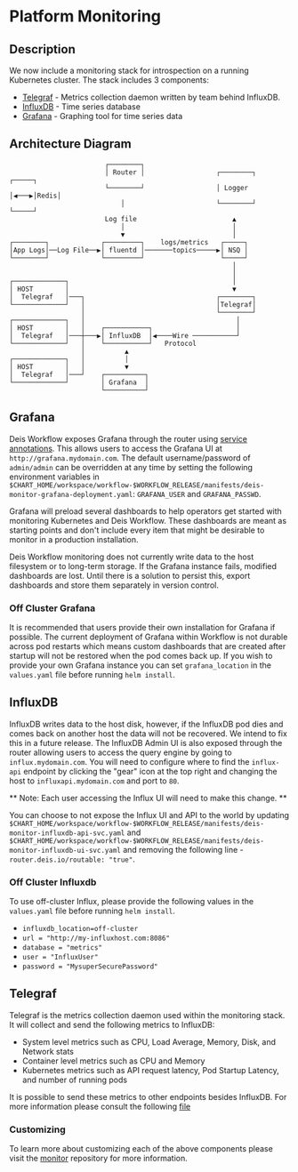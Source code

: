 # Platform Monitoring

## Description

We now include a monitoring stack for introspection on a running Kubernetes cluster. The stack includes 3 components:

* [Telegraf](https://docs.influxdata.com/telegraf/v0.12/) - Metrics collection daemon written by team behind InfluxDB.
* [InfluxDB](https://docs.influxdata.com/influxdb/v0.12/) - Time series database
* [Grafana](http://grafana.org/) - Graphing tool for time series data

## Architecture Diagram

```
                        ┌────────┐                                        
                        │ Router │                  ┌────────┐     ┌─────┐
                        └────────┘                  │ Logger │◀───▶│Redis│
                            │                       └────────┘     └─────┘
                        Log file                        ▲                
                            │                           │                
                            ▼                           │                
┌────────┐             ┌─────────┐    logs/metrics   ┌─────┐             
│App Logs│──Log File──▶│ fluentd │───────topics─────▶│ NSQ │             
└────────┘             └─────────┘                   └─────┘             
                                                        │                
                                                        │                
┌─────────────┐                                         │                
│ HOST        │                                         ▼                
│  Telegraf   │───┐                                 ┌────────┐            
└─────────────┘   │                                 │Telegraf│            
                  │                                 └────────┘            
┌─────────────┐   │                                      │                
│ HOST        │   │    ┌───────────┐                     │                
│  Telegraf   │───┼───▶│ InfluxDB  │◀────Wire ───────────┘                
└─────────────┘   │    └───────────┘   Protocol                   
                  │          ▲                                    
┌─────────────┐   │          │                                    
│ HOST        │   │          ▼                                    
│  Telegraf   │───┘    ┌──────────┐                               
└─────────────┘        │ Grafana  │                               
                       └──────────┘                               
```

## Grafana

Deis Workflow exposes Grafana through the router using [service annotations](https://github.com/deis/router#how-it-works). This
allows users to access the Grafana UI at `http://grafana.mydomain.com`. The default username/password of
`admin/admin` can be overridden at any time by setting the following environment variables in
`$CHART_HOME/workspace/workflow-$WORKFLOW_RELEASE/manifests/deis-monitor-grafana-deployment.yaml`: `GRAFANA_USER` and
`GRAFANA_PASSWD`.

Grafana will preload several dashboards to help operators get started with monitoring Kubernetes and Deis Workflow.
These dashboards are meant as starting points and don't include every item that might be desirable to monitor in a
production installation.

Deis Workflow monitoring does not currently write data to the host filesystem or to long-term storage. If the Grafana
instance fails, modified dashboards are lost. Until there is a solution to persist this, export dashboards and store
them separately in version control.

### Off Cluster Grafana

It is recommended that users provide their own installation for Grafana if possible. The current deployment of Grafana within Workflow is not durable across pod restarts which means custom dashboards that are created after startup will not be restored when the pod comes back up. If you wish to provide your own Grafana instance you can set `grafana_location` in the `values.yaml` file before running `helm install`.

## InfluxDB

InfluxDB writes data to the host disk, however, if the InfluxDB pod dies and comes back on
another host the data will not be recovered. We intend to fix this in a future release. The InfluxDB Admin UI is also
exposed through the router allowing users to access the query engine by going to `influx.mydomain.com`. You will need to
configure where to find the `influx-api` endpoint by clicking the "gear" icon at the top right and changing the host to
`influxapi.mydomain.com` and port to `80`.

** Note: Each user accessing the Influx UI will need to make this change. **

You can choose to not expose the Influx UI and API to the world by updating
`$CHART_HOME/workspace/workflow-$WORKFLOW_RELEASE/manifests/deis-monitor-influxdb-api-svc.yaml` and
`$CHART_HOME/workspace/workflow-$WORKFLOW_RELEASE/manifests/deis-monitor-influxdb-ui-svc.yaml` and removing the
following line - `router.deis.io/routable: "true"`.

### Off Cluster Influxdb

To use off-cluster Influx, please provide the following values in the `values.yaml` file before running `helm install`.

* `influxdb_location=off-cluster`
* `url = "http://my-influxhost.com:8086"`
* `database = "metrics"`
* `user = "InfluxUser"`
* `password = "MysuperSecurePassword"`

## Telegraf

Telegraf is the metrics collection daemon used within the monitoring stack. It will collect and send the following metrics to InfluxDB:

* System level metrics such as CPU, Load Average, Memory, Disk, and Network stats
* Container level metrics such as CPU and Memory
* Kubernetes metrics such as API request latency, Pod Startup Latency, and number of running pods

It is possible to send these metrics to other endpoints besides InfluxDB. For more information please consult the following [file](https://github.com/deis/monitor/blob/master/telegraf/rootfs/config.toml.tpl)

### Customizing

To learn more about customizing each of the above components please visit the [monitor](https://github.com/deis/monitor) repository for more information.

